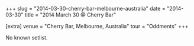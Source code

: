 +++
slug = "2014-03-30-cherry-bar-melbourne-australia"
date = "2014-03-30"
title = "2014 March 30 @ Cherry Bar"

[extra]
venue = "Cherry Bar, Melbourne, Australia"
tour = "Oddments"
+++

No known setlist.
